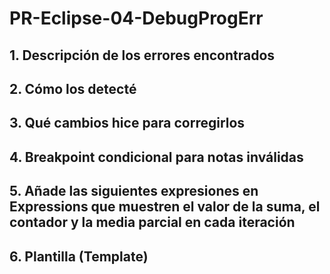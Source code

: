 # PR-Eclipse-04-DebugProgErr
## 1. Descripción de los errores encontrados  
## 2. Cómo los detecté  
## 3. Qué cambios hice para corregirlos  
## 4. Breakpoint condicional para notas inválidas  
## 5. Añade las siguientes expresiones en Expressions que muestren el valor de la suma, el contador y la media parcial en cada iteración  
## 6. Plantilla (Template)
